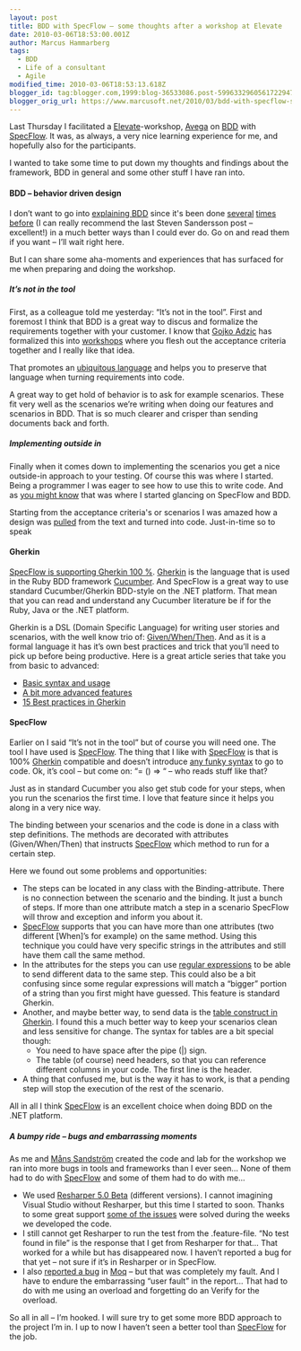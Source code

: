 ```yaml
---
layout: post
title: BDD with SpecFlow – some thoughts after a workshop at Elevate
date: 2010-03-06T18:53:00.001Z
author: Marcus Hammarberg
tags:
  - BDD
  - Life of a consultant
  - Agile
modified_time: 2010-03-06T18:53:13.618Z
blogger_id: tag:blogger.com,1999:blog-36533086.post-5996332960561722947
blogger_orig_url: https://www.marcusoft.net/2010/03/bdd-with-specflow-some-thoughts-after.html
---
```


Last Thursday I facilitated a [Elevate](http://blog.avegagroup.se/elevate/)-workshop, [Avega](http://www.avegagroup.se) on [BDD](http://en.wikipedia.org/wiki/Behavior_Driven_Development) with [SpecFlow](http://www.specflow.org). It was, as always, a very nice learning experience for me, and hopefully also for the participants.

I wanted to take some time to put down my thoughts and findings about the framework, BDD in general and some other stuff I have ran into.

#### BDD – behavior driven design

I don’t want to go into [explaining BDD](http://dannorth.net/introducing-bdd) since it's been done [several](http://blog.wekeroad.com/2009/09/21/make-bdd-your-bff-2) [times before](http://blog.stevensanderson.com/2010/03/03/behavior-driven-development-bdd-with-specflow-and-aspnet-mvc/) (I can really recommend the last Steven Sandersson post – excellent!) in a much better ways than I could ever do. Go on and read them if you want – I’ll wait right here.

But I can share some aha-moments and experiences that has surfaced for me when preparing and doing the workshop.

##### It’s not in the tool

First, as a colleague told me yesterday: “It’s not in the tool”. First and foremost I think that BDD is a great way to discus and formalize the requirements together with your customer. I know that [Gojko Adzic](http://gojko.net/) has formalized this into [workshops](http://gojko.net/2010/03/03/acceptance-testing-best-practices/) where you flesh out the acceptance criteria together and I really like that idea.

That promotes an [ubiquitous language](http://domaindrivendesign.org/node/132) and helps you to preserve that language when turning requirements into code.

A great way to get hold of behavior is to ask for example scenarios. These fit very well as the scenarios we’re writing when doing our features and scenarios in BDD. That is so much clearer and crisper than sending documents back and forth.

##### Implementing outside in

Finally when it comes down to implementing the scenarios you get a nice outside-in approach to your testing. Of course this was where I started. Being a programmer I was eager to see how to use this to write code. And as [you might know](https://www.marcusoft.net/2010/02/specflow-bdd-net-style.html) that was where I started glancing on SpecFlow and BDD.

Starting from the acceptance criteria's or scenarios I was amazed how a design was [pulled](http://en.wikipedia.org/wiki/Kanban) from the text and turned into code. Just-in-time so to speak

#### Gherkin

[SpecFlow is supporting Gherkin 100 %](http://www.specflow.org/specflow/feature-syntax.aspx). [Gherkin](http://wiki.github.com/aslakhellesoy/cucumber/gherkin) is the language that is used in the Ruby BDD framework [Cucumber](http://cukes.info/). And SpecFlow is a great way to use standard Cucumber/Gherkin BDD-style on the .NET platform. That mean that you can read and understand any Cucumber literature be if for the Ruby, Java or the .NET platform.

Gherkin is a DSL (Domain Specific Language) for writing user stories and scenarios, with the well know trio of: [Given/When/Then](http://wiki.github.com/aslakhellesoy/cucumber/given-when-then). And as it is a formal language it has it’s own best practices and trick that you’ll need to pick up before being productive. Here is a great article series that take you from basic to advanced:

- [Basic syntax and usage](http://www.engineyard.com/blog/2009/cucumber-introduction/)
- [A bit more advanced features](http://www.engineyard.com/blog/2009/cucumber-more-advanced/)
- [15 Best practices in Gherkin](http://www.engineyard.com/blog/2009/15-expert-tips-for-using-cucumber/)

#### SpecFlow

Earlier on I said “It’s not in the tool” but of course you will need one. The tool I have used is [SpecFlow](http://www.specflow.org). The thing that I like with [SpecFlow](http://www.specflow.org) is that is 100% [Gherkin](http://wiki.github.com/aslakhellesoy/cucumber/gherkin) compatible and doesn’t introduce [any funky syntax](http://codebetter.com/blogs/aaron.jensen/archive/2008/05/08/introducing-machine-specifications-or-mspec-for-short.aspx) to go to code. Ok, it’s cool – but come on: “= () =\> “ – who reads stuff like that?

Just as in standard Cucumber you also get stub code for your steps, when you run the scenarios the first time. I love that feature since it helps you along in a very nice way.

The binding between your scenarios and the code is done in a class with step definitions. The methods are decorated with attributes (Given/When/Then) that instructs [SpecFlow](http://www.specflow.org) which method to run for a certain step.

Here we found out some problems and opportunities:

- The steps can be located in any class with the Binding-attribute. There is no connection between the scenario and the binding. It just a bunch of steps. If more than one attribute match a step in a scenario SpecFlow will throw and exception and inform you about it.
- [SpecFlow](http://www.specflow.org) supports that you can have more than one attributes (two different [When]’s for example) on the same method. Using this technique you could have very specific strings in the attributes and still have them call the same method.
- In the attributes for the steps you can use [regular expressions](http://github.com/techtalk/SpecFlow/blob/master/Samples/BowlingKata/Bowling.Specflow/BowlingSteps.cs) to be able to send different data to the same step. This could also be a bit confusing since some regular expressions will match a “bigger” portion of a string than you first might have guessed. This feature is standard Gherkin.
- Another, and maybe better way, to send data is the [table construct in Gherkin](http://github.com/aslakhellesoy/cucumber-rails-test/blob/master/features/manage_lorries.feature). I found this a much better way to keep your scenarios clean and less sensitive for change. The syntax for tables are a bit special though:
  - You need to have space after the pipe (|) sign.
  - The table (of course) need headers, so that you can reference different columns in your code. The first line is the header.
- A thing that confused me, but is the way it has to work, is that a pending step will stop the execution of the rest of the scenario.

All in all I think [SpecFlow](http://www.specflow.org) is an excellent choice when doing BDD on the .NET platform.

##### A bumpy ride – bugs and embarrassing moments

As me and [Måns Sandström](http://manssandstrom.wordpress.com/) created the code and lab for the workshop we ran into more bugs in tools and frameworks than I ever seen… None of them had to do with [SpecFlow](http://www.specflow.org) and some of them had to do with me…

- We used [Resharper 5.0 Beta](http://www.jetbrains.com/resharper/beta/beta.html) (different versions). I cannot imagining Visual Studio without Resharper, but this time I started to soon. Thanks to some great support [some of the issues](http://www.jetbrains.net/devnet/thread/286635) were solved during the weeks we developed the code.
- I still cannot get Resharper to run the test from the .feature-file. “No test found in file” is the response that I get from Resharper for that… That worked for a while but has disappeared now. I haven’t reported a bug for that yet – not sure if it’s in Resharper or in SpecFlow.
- I also [reported a bug](http://code.google.com/p/moq/issues/detail?id=234) in [Moq](http://code.google.com/p/moq/) – but that was completely my fault. And I have to endure the embarrassing “user fault” in the report… That had to do with me using an overload and forgetting do an Verify for the overload.

So all in all – I’m hooked. I will sure try to get some more BDD approach to the project I’m in. I up to now I haven’t seen a better tool than [SpecFlow](http://www.specflow.org) for the job.
